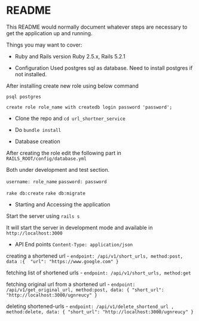# README

This README would normally document whatever steps are necessary to get the
application up and running.

Things you may want to cover:

* Ruby and Rails version
  Ruby 2.5.x, Rails 5.2.1

* Configuration
Used postgres sql as database. Need to install postgres if not installed.

After installing create new role using below command

`psql postgres`

`create role role_name with createdb login password 'password';`

* Clone the repo and `cd url_shortner_service`

* Do `bundle install`

* Database creation

After creating the role edit the following part in `RAILS_ROOT/config/database.yml`

Both under development and test section.


`username: role_name`
`password: password`

`rake db:create`
`rake db:migrate`

* Starting and Accessing the application

Start the server using `rails s`

It will start the server in development mode and available in `http://localhost:3000`

* API End points
  `Content-Type: application/json`

creating a shortened url - `endpoint: /api/v1/short_urls, method:post, data :{  "url": "https://www.google.com" }`  

fetching list of shortened urls - `endpoint: /api/v1/short_urls, method:get`

fetching original url from a shortened url - `endpoint: /api/v1/get_original_url, method:post, data: { "short_url": "http://localhost:3000/ugnreucy" }`

deleting shortened-urls - `endpoint: /api/v1/delete_shortend_url , method:delete, data: { "short_url": "http://localhost:3000/ugnreucy" }`
